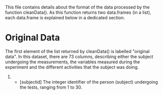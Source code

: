 This file contains details about the format of the data processed by the function cleanData(). As
this function returns two data.frames (in a list), each data.frame is explained below in a dedicated
section.

# Original Data

The first element of the list returned by cleanData() is labelled "original data". In this dataset,
there are 73 columns, describing either the subject undergoing the measurements, the variables
measured during the experiment and the different activities that the subject was doing.

1. - [subjectid] The integer identifier of the person (subject) undergoing the tests, ranging from 1
to 30.

